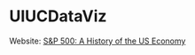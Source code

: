 # UIUCDataViz

Website: [S&P 500: A History of the US Economy](https://johnabelt.github.io/UIUCDataViz/)
